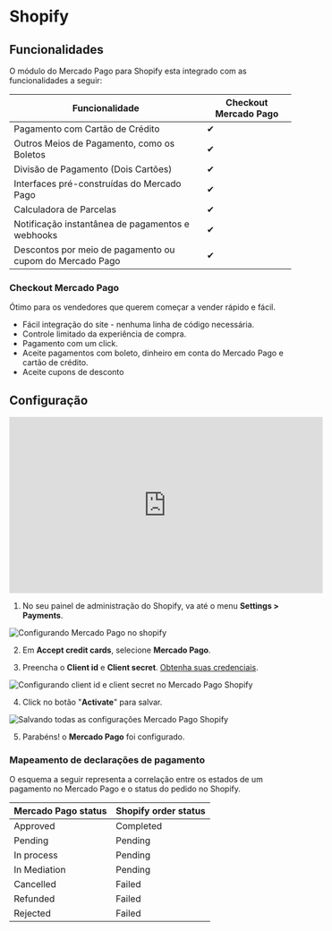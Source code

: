 # Shopify

## Funcionalidades

O módulo do Mercado Pago para Shopify esta integrado com as funcionalidades a seguir:

| Funcionalidade                                           	| Checkout Mercado Pago    	|
|-----------------------------------------------------------|-------------------|
| Pagamento com Cartão de Crédito                          	| ✔               	|
| Outros Meios de Pagamento, como os Boletos               	| ✔               	|
| Divisão de Pagamento (Dois Cartões)                      	| ✔               	|
| Interfaces pré-construídas do Mercado Pago               	| ✔               	|
| Calculadora de Parcelas                                  	| ✔               	|
| Notificação instantânea de pagamentos e webhooks         	| ✔               	|
| Descontos por meio de pagamento ou cupom do Mercado Pago 	| ✔               	|

### Checkout Mercado Pago

Ótimo para os vendedores que querem começar a vender rápido e fácil.

* Fácil integração do site - nenhuma linha de código necessária.
* Controle limitado da experiência de compra.
* Pagamento com um click.
* Aceite pagamentos com boleto, dinheiro em conta do Mercado Pago e cartão de crédito.
* Aceite cupons de desconto

## Configuração

<center>
  <iframe width="560" height="315" src="https://www.youtube.com/embed/PG78aN18d_w" frameborder="0" allowfullscreen=""></iframe>
</center>

1) No seu painel de administração do Shopify, va até o menu **Settings > Payments**.

![Configurando Mercado Pago no shopify](/images/shopify/shopify-config-1.gif)

2) Em **Accept credit cards**, selecione **Mercado Pago**.

3) Preencha o **Client id** e **Client secret**. [Obtenha suas credenciais]([FAKER][CREDENTIALS][URL_BASIC]).

  ![Configurando client id e client secret no Mercado Pago Shopify](/images/shopify/shopify-config-2.gif)

4) Click no botão "**Activate**" para salvar.

  ![Salvando todas as configurações Mercado Pago Shopify](/images/shopify/shopify-config-3.gif)

5) Parabéns! o **Mercado Pago** foi configurado.

### Mapeamento de declarações de pagamento

O esquema a seguir representa a correlação entre os estados de um pagamento no Mercado Pago e o status do pedido no Shopify.

| Mercado Pago status | Shopify order status |
|---------------------|----------------------|
| Approved            | Completed            |
| Pending             | Pending              |
| In process          | Pending              |
| In Mediation        | Pending              |
| Cancelled           | Failed               |
| Refunded            | Failed               |
| Rejected            | Failed               |
